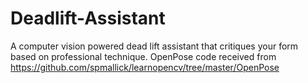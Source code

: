 # Deadlift-Assistant
A computer vision powered dead lift assistant that critiques your form based on professional technique.
OpenPose code received from https://github.com/spmallick/learnopencv/tree/master/OpenPose